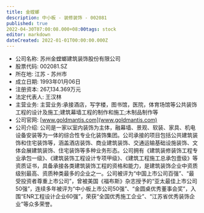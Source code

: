 ```yaml
---
title: 金螳螂
description: 中小板 - 装修装饰 - 002081
published: true
2022-04-30T07:00:08.000+08:00tags: stock
editor: markdown
dateCreated: 2022-01-01T00:00:00.000Z
---
```


- 公司名称: 苏州金螳螂建筑装饰股份有限公司
- 股票代码: 002081.SZ
- 所在地: 江苏 - 苏州市
- 成立日期: 1993年01月06日
- 注册资本: 267,134.369万元
- 法定代表人: 王汉林
- 主营业务: 主营业务:承接酒店，写字楼，图书馆，医院，体育场馆等公共装饰工程的设计及施工;建筑幕墙工程的制作和施工;木制品制作等
- 公司官网: [www.goldmantis.com](www.goldmantis.com)
- 公司介绍: 公司是一家以室内装饰为主体，融幕墙、景观、软装、家具、机电设备安装等为一体的综合性专业化装饰集团。公司承接的项目包括公共建筑装饰和住宅装饰等，涵盖酒店装饰、商业建筑装饰、交通运输基础设施装饰、文体会展建筑装饰、住宅装饰等多种业务形态。公司拥有《建筑装修装饰工程专业承包一级》、《建筑装饰工程设计专项甲级》、《建筑工程施工总承包壹级》等资质证书，具备承接各类建筑装饰工程的资格和能力，是建筑装饰企业中资质级别最高、资质种类最多的企业之一。公司被评为“中国上市公司百强”、“最受投资者尊重上市公司”，曾被美国《福布斯》杂志授予的“亚太最佳上市公司50强”，连续多年被评为“中小板上市公司50强”、“金圆桌优秀董事会奖”，入围“ENR工程设计企业60强”，荣获“全国优秀施工企业”、“江苏省优秀装饰企业”等众多荣誉。


